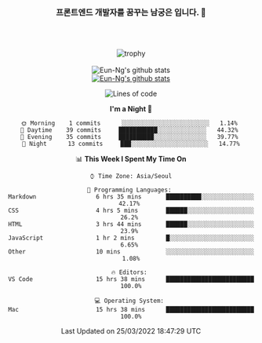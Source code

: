 <div align="center">

### 프론트엔드 개발자를 꿈꾸는 남궁은 입니다. 👋
 
<br />
<br />
 
![trophy](https://github-profile-trophy.vercel.app/?username=Eun-Ng)
<br />
<br />
![Eun-Ng's github stats](https://github-readme-stats.vercel.app/api?username=Eun-Ng&show_icons=true)
<br />
[![Eun-Ng's github stats](https://github-readme-stats.vercel.app/api/top-langs/?username=Eun-Ng&show_icons=true&hide_border=true&title_color=004386&icon_color=004386&layout=compact)](https://github.com/Eun-Ng)
<br />

<!--START_SECTION:waka-->
![Lines of code](https://img.shields.io/badge/From%20Hello%20World%20I%27ve%20Written-2%20Thousand%20lines%20of%20code-blue)

**I'm a Night 🦉** 

```text
🌞 Morning    1 commits      ░░░░░░░░░░░░░░░░░░░░░░░░░   1.14% 
🌆 Daytime    39 commits     ███████████░░░░░░░░░░░░░░   44.32% 
🌃 Evening    35 commits     ██████████░░░░░░░░░░░░░░░   39.77% 
🌙 Night      13 commits     ███░░░░░░░░░░░░░░░░░░░░░░   14.77%

```


📊 **This Week I Spent My Time On** 

```text
⌚︎ Time Zone: Asia/Seoul

💬 Programming Languages: 
Markdown                 6 hrs 35 mins       ██████████░░░░░░░░░░░░░░░   42.17% 
CSS                      4 hrs 5 mins        ██████░░░░░░░░░░░░░░░░░░░   26.2% 
HTML                     3 hrs 44 mins       ██████░░░░░░░░░░░░░░░░░░░   23.9% 
JavaScript               1 hr 2 mins         █░░░░░░░░░░░░░░░░░░░░░░░░   6.65% 
Other                    10 mins             ░░░░░░░░░░░░░░░░░░░░░░░░░   1.08%

🔥 Editors: 
VS Code                  15 hrs 38 mins      █████████████████████████   100.0%

💻 Operating System: 
Mac                      15 hrs 38 mins      █████████████████████████   100.0%

```


 Last Updated on 25/03/2022 18:47:29 UTC
<!--END_SECTION:waka-->
 
</div>
